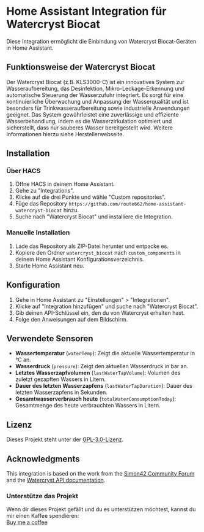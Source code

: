 # Home Assistant Integration für Watercryst Biocat

Diese Integration ermöglicht die Einbindung von Watercryst Biocat-Geräten in Home Assistant.

## Funktionsweise der Watercryst Biocat

Der Watercryst Biocat (z.B. KLS3000-C) ist ein innovatives System zur Wasseraufbereitung, das Desinfektion, Mikro-Leckage-Erkennung und automatische Steuerung der Wasserzufuhr integriert. Es sorgt für eine kontinuierliche Überwachung und Anpassung der Wasserqualität und ist besonders für Trinkwasseraufbereitung sowie industrielle Anwendungen geeignet. Das System gewährleistet eine zuverlässige und effiziente Wasserbehandlung, indem es die Wasserzirkulation optimiert und sicherstellt, dass nur sauberes Wasser bereitgestellt wird. Weitere Informationen hierzu siehe Herstellerwebseite.

## Installation

### Über HACS

1. Öffne HACS in deinem Home Assistant.
2. Gehe zu "Integrations".
3. Klicke auf die drei Punkte und wähle "Custom repositories".
4. Füge das Repository `https://github.com/route662/home-assistant-watercryst-biocat` hinzu.
5. Suche nach "Watercryst Biocat" und installiere die Integration.

### Manuelle Installation

1. Lade das Repository als ZIP-Datei herunter und entpacke es.
2. Kopiere den Ordner `watercryst_biocat` nach `custom_components` in deinem Home Assistant Konfigurationsverzeichnis.
3. Starte Home Assistant neu.

## Konfiguration

1. Gehe in Home Assistant zu "Einstellungen" > "Integrationen".
2. Klicke auf "Integration hinzufügen" und suche nach "Watercryst Biocat".
3. Gib deinen API-Schlüssel ein, den du von Watercryst erhalten hast.
4. Folge den Anweisungen auf dem Bildschirm.

## Verwendete Sensoren

- **Wassertemperatur** (`waterTemp`): Zeigt die aktuelle Wassertemperatur in °C an.
- **Wasserdruck** (`pressure`): Zeigt den aktuellen Wasserdruck in bar an.
- **Letztes Wasserzapfvolumen** (`lastWaterTapVolume`): Volumen des zuletzt gezapften Wassers in Litern.
- **Dauer des letzten Wasserzapfens** (`lastWaterTapDuration`): Dauer des letzten Wasserzapfens in Sekunden.
- **Gesamtwasserverbrauch heute** (`totalWaterConsumptionToday`): Gesamtmenge des heute verbrauchten Wassers in Litern.

## Lizenz

Dieses Projekt steht unter der [GPL-3.0-Lizenz](LICENSE).

## Acknowledgments
This integration is based on the work from the [Simon42 Community Forum](https://community.simon42.com/t/curl-in-rest-sensor-wandeln/24438) and the [Watercryst API documentation](https://appapi.watercryst.com/).

### Unterstütze das Projekt

Wenn dir dieses Projekt gefällt und du es unterstützen möchtest, kannst du mir einen Kaffee spendieren:  
[Buy me a coffee](https://buymeacoffee.com/route662)

